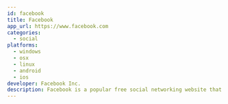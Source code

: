 ```yaml
---
id: facebook
title: Facebook
app_url: https://www.facebook.com
categories:
  - social
platforms:
  - windows
  - osx
  - linux
  - android
  - ios
developer: Facebook Inc.
description: Facebook is a popular free social networking website that allows registered users to create profiles, upload photos and video, send messages and keep in touch with friends, family and colleagues.
---
```

